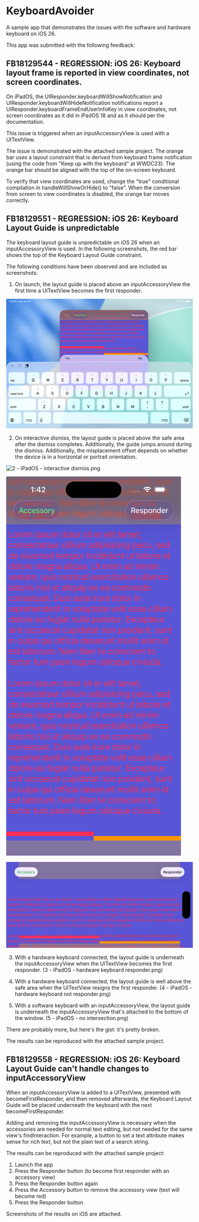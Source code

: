 # KeyboardAvoider

A sample app that demonstrates the issues with the software and hardware keyboard on iOS 26.

This app was submitted with the following feedback:

## FB18129544 - REGRESSION: iOS 26: Keyboard layout frame is reported in view coordinates, not screen coordinates.

On iPadOS, the UIResponder.keyboardWillShowNotification and UIResponder.keyboardWillHideNotification notifications report a UIResponder.keyboardFrameEndUserInfoKey in view coordinates, not screen coordinates as it did in iPadOS 18 and as it should per the documentation.

This issue is triggered when an inputAccessoryView is used with a UITextView.

The issue is demonstrated with the attached sample project. The orange bar uses a layout constraint that is derived from keyboard frame notification (using the code from "Keep up with the keyboard" at WWDC23). The orange bar should be aligned with the top of the on-screen keyboard.

To verify that view coordinates are used, change the "true" conditional compilation in handleWillShowOrHide() to "false". When the conversion from screen to view coordinates is disabled, the orange bar moves correctly.

## FB18129551 - REGRESSION: iOS 26: Keyboard Layout Guide is unpredictable

The keyboard layout guide is unpredictable on iOS 26 when an inputAccessoryView is used. In the following screenshots, the red bar shows the top of the Keyboard Layout Guide constraint.

The following conditions have been observed and are included as screenshots:

1. On launch, the layout guide is placed above an inputAccessoryView the first time a UITextView becomes the first responder.

![1 - iPadOS - first launch.png](https://github.com/chockenberry/KeyboardAvoider/blob/main/FB18129551/1%20-%20iPadOS%20-%20first%20launch.png)

2. On interactive dismiss, the layout guide is placed above the safe area after the dismiss completes. Additionally, the guide jumps around during the dismiss. Additionally, the misplacement offset depends on whether the device is in a horizontal or portrait orientation.

![2 - iPadOS - interactive dismiss.png](https://github.com/chockenberry/KeyboardAvoider/blob/main/FB18129551/2%20-%20iPadOS%20-%20Interactive%20dismiss.png)

![2 - iOS - interactive dismiss.png](https://github.com/chockenberry/KeyboardAvoider/blob/main/FB18129551/2%20-%20iOS%20-%20interactive%20dismiss.png)

![2 - iOS - interactive dismiss landscape.png](https://github.com/chockenberry/KeyboardAvoider/blob/main/FB18129551/2%20-%20iOS%20-%20interactive%20dismiss%20landscape.png)

3. With a hardware keyboard connected, the layout guide is underneath the inputAccessoryView when the UITextView becomes the first responder. (3 - iPadOS - hardware keyboard responder.png)

4. With a hardware keyboard connected, the layout guide is well above the safe area  when the UITextView resigns the first responder. (4 - iPadOS - hardware keyboard not responder.png)

5. With a software keyboard with an inputAccessoryView, the layout guide is underneath the inputAccessoryView that's attached to the bottom of the window. (5 - iPadOS - no intersection.png)

There are probably more, but here's the gist: it's pretty broken.

The results can be reproduced with the attached sample project.

## FB18129558 - REGRESSION: iOS 26: Keyboard Layout Guide can't handle changes to inputAccessoryView

When an inputAccessoryView is added to a UITextView, presented with becomeFirstResponder, and then removed afterwards, the Keyboard Layout Guide will be placed underneath the keyboard with the next becomeFirstResponder.

Adding and removing the inputAccessoryView is necessary when the accessories are needed for normal text editing, but not needed for the same view's findInteraction. For example, a button to set a text attribute makes sense for rich text, but not the plain text of a search string.

The results can be reproduced with the attached sample project:

1. Launch the app
2. Press the Responder button (to become first responder with an accessory view)
3. Press the Responder button again
4. Press the Accessory button to remove the accessory view (text will become red)
5. Press the Responder button

Screenshots of the results on iOS are attached.

